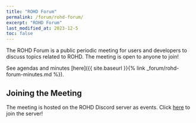 ```yaml
---
title: "ROHD Forum"
permalink: /forum/rohd-forum/
excerpt: "ROHD Forum"
last_modified_at: 2023-12-5
toc: false
---
```


The ROHD Forum is a public periodic meeting for users and developers to discuss topics related to ROHD.  The meeting is open to anyone to join!

See agendas and minutes [here]({{ site.baseurl }}{% link _forum/rohd-forum-minutes.md %}).

## Joining the Meeting

The meeting is hosted on the ROHD Discord server as events.  Click [here](https://discord.gg/DfD2RuAzzh) to join the server!
